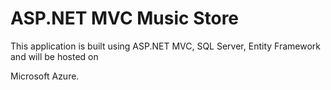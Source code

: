 <h1>ASP.NET MVC Music Store</h1>

<p> This application is built using ASP.NET MVC, SQL Server, Entity Framework and will be hosted on 

Microsoft Azure. </p>